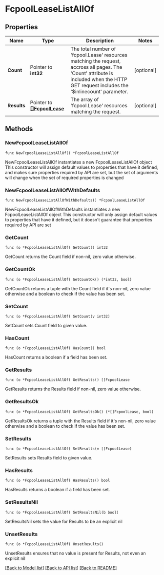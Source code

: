 # FcpoolLeaseListAllOf

## Properties

Name | Type | Description | Notes
------------ | ------------- | ------------- | -------------
**Count** | Pointer to **int32** | The total number of &#39;fcpool.Lease&#39; resources matching the request, accross all pages. The &#39;Count&#39; attribute is included when the HTTP GET request includes the &#39;$inlinecount&#39; parameter. | [optional] 
**Results** | Pointer to [**[]FcpoolLease**](fcpool.Lease.md) | The array of &#39;fcpool.Lease&#39; resources matching the request. | [optional] 

## Methods

### NewFcpoolLeaseListAllOf

`func NewFcpoolLeaseListAllOf() *FcpoolLeaseListAllOf`

NewFcpoolLeaseListAllOf instantiates a new FcpoolLeaseListAllOf object
This constructor will assign default values to properties that have it defined,
and makes sure properties required by API are set, but the set of arguments
will change when the set of required properties is changed

### NewFcpoolLeaseListAllOfWithDefaults

`func NewFcpoolLeaseListAllOfWithDefaults() *FcpoolLeaseListAllOf`

NewFcpoolLeaseListAllOfWithDefaults instantiates a new FcpoolLeaseListAllOf object
This constructor will only assign default values to properties that have it defined,
but it doesn't guarantee that properties required by API are set

### GetCount

`func (o *FcpoolLeaseListAllOf) GetCount() int32`

GetCount returns the Count field if non-nil, zero value otherwise.

### GetCountOk

`func (o *FcpoolLeaseListAllOf) GetCountOk() (*int32, bool)`

GetCountOk returns a tuple with the Count field if it's non-nil, zero value otherwise
and a boolean to check if the value has been set.

### SetCount

`func (o *FcpoolLeaseListAllOf) SetCount(v int32)`

SetCount sets Count field to given value.

### HasCount

`func (o *FcpoolLeaseListAllOf) HasCount() bool`

HasCount returns a boolean if a field has been set.

### GetResults

`func (o *FcpoolLeaseListAllOf) GetResults() []FcpoolLease`

GetResults returns the Results field if non-nil, zero value otherwise.

### GetResultsOk

`func (o *FcpoolLeaseListAllOf) GetResultsOk() (*[]FcpoolLease, bool)`

GetResultsOk returns a tuple with the Results field if it's non-nil, zero value otherwise
and a boolean to check if the value has been set.

### SetResults

`func (o *FcpoolLeaseListAllOf) SetResults(v []FcpoolLease)`

SetResults sets Results field to given value.

### HasResults

`func (o *FcpoolLeaseListAllOf) HasResults() bool`

HasResults returns a boolean if a field has been set.

### SetResultsNil

`func (o *FcpoolLeaseListAllOf) SetResultsNil(b bool)`

 SetResultsNil sets the value for Results to be an explicit nil

### UnsetResults
`func (o *FcpoolLeaseListAllOf) UnsetResults()`

UnsetResults ensures that no value is present for Results, not even an explicit nil

[[Back to Model list]](../README.md#documentation-for-models) [[Back to API list]](../README.md#documentation-for-api-endpoints) [[Back to README]](../README.md)


